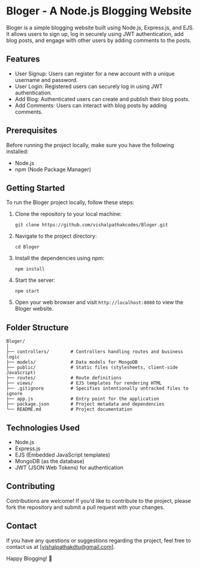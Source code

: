 # Bloger - A Node.js Blogging Website

Bloger is a simple blogging website built using Node.js, Express.js, and EJS. It allows users to sign up, log in securely using JWT authentication, add blog posts, and engage with other users by adding comments to the posts.

## Features

- User Signup: Users can register for a new account with a unique username and password.
- User Login: Registered users can securely log in using JWT authentication.
- Add Blog: Authenticated users can create and publish their blog posts.
- Add Comments: Users can interact with blog posts by adding comments.

## Prerequisites

Before running the project locally, make sure you have the following installed:

- Node.js
- npm (Node Package Manager)

## Getting Started

To run the Bloger project locally, follow these steps:

1. Clone the repository to your local machine:

   ```
   git clone https://github.com/vishalpathakcodes/Bloger.git
   ```

2. Navigate to the project directory:

   ```
   cd Bloger
   ```

3. Install the dependencies using npm:

   ```
   npm install
   ```

4. Start the server:

   ```
   npm start
   ```

5. Open your web browser and visit `http://localhost:8000` to view the Bloger website.

## Folder Structure

```
Bloger/
│
├── controllers/        # Controllers handling routes and business logic
├── models/             # Data models for MongoDB
├── public/             # Static files (stylesheets, client-side JavaScript)
├── routes/             # Route definitions
├── views/              # EJS templates for rendering HTML
├── .gitignore          # Specifies intentionally untracked files to ignore
├── app.js              # Entry point for the application
├── package.json        # Project metadata and dependencies
└── README.md           # Project documentation
```

## Technologies Used

- Node.js
- Express.js
- EJS (Embedded JavaScript templates)
- MongoDB (as the database)
- JWT (JSON Web Tokens) for authentication

## Contributing

Contributions are welcome! If you'd like to contribute to the project, please fork the repository and submit a pull request with your changes.

## Contact

If you have any questions or suggestions regarding the project, feel free to contact us at [vishalpathakdtu@gmail.com].

Happy Blogging! 🚀
